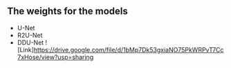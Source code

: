 ## The weights for the models

* U-Net
* R2U-Net
* DDU-Net ![Link]https://drive.google.com/file/d/1bMp7Dk53gxiaNO75PkWRPvT7Cc7xHose/view?usp=sharing
